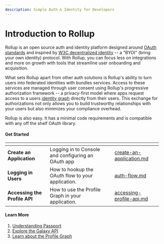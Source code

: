 ```yaml
---
description: Simple Auth & Identity for Developers
---
```


# Introduction to Rollup

Rollup is an open source auth and identity platform designed around [OAuth standards](https://www.rfc-editor.org/rfc/rfc6749) and inspired by [W3C decentralized identity](https://w3c.github.io/did-core/) -- a "BYOI" (bring your own identity) protocol. With Rollup, you can focus less on integrations and more on growth with tools that streamline user onboarding and acquisition.

What sets Rollup apart from other auth solutions is Rollup's ability to turn users into federated identities with bundles services. Access to these services are managed through user consent using Rollup's progressive authorization framework -- a privacy-first model where apps request access to a users [identity graph](../platform/profile-graph.md) directly from their users. This exchange for authorizations not only allows you to build trustworthy relationships with your users but also minimizes your compliance overhead.

Rollup is also easy. It has a minimal code requirements and is compatible with any off the shelf OAuth library.

#### Get Started

<table data-view="cards"><thead><tr><th></th><th></th><th></th><th data-hidden data-card-target data-type="content-ref"></th></tr></thead><tbody><tr><td><strong>Create an Application</strong></td><td>Logging in to Console and configuring an OAuth app</td><td></td><td><a href="../getting-started/create-an-application.md">create-an-application.md</a></td></tr><tr><td><strong>Logging in  Users</strong></td><td>How to hookup the OAuth flow to your application.</td><td></td><td><a href="../getting-started/auth-flow.md">auth-flow.md</a></td></tr><tr><td><strong>Accessing the Profile API</strong></td><td>How to use the Profile Graph in your application.</td><td></td><td><a href="../getting-started/accessing-profile-api.md">accessing-profile-api.md</a></td></tr></tbody></table>

#### Learn More

1. [Understanding Passport](../platform/passport.md)
2. [Explore the Galaxy API](../reference/galaxy-api.md)
3. [Learn about the Profile Graph](../platform/profile-graph.md)
